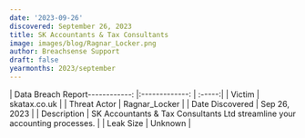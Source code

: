 ```yaml
---
date: '2023-09-26'
discovered: September 26, 2023
title: SK Accountants & Tax Consultants
image: images/blog/Ragnar_Locker.png
author: Breachsense Support
draft: false
yearmonths: 2023/september
---
```


| Data Breach Report------------:     |:-------------:    | :-----:|
| Victim      | skatax.co.uk      | 
| Threat Actor      | Ragnar_Locker      | 
| Date Discovered      | Sep 26, 2023      | 
| Description      | SK Accountants & Tax Consultants Ltd streamline your accounting processes.      | 
| Leak Size      | Unknown      | 

